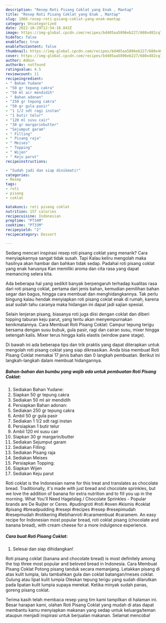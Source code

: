 ```yaml
---
description: "Resep Roti Pisang Coklat yang Enak , Mantap"
title: "Resep Roti Pisang Coklat yang Enak , Mantap"
slug: 1066-resep-roti-pisang-coklat-yang-enak-mantap
category: Uncategorized
date: 2022-10-29T12:54:18.843Z
image: https://img-global.cpcdn.com/recipes/bd405aa5896eb227/680x482cq70/roti-pisang-coklat-foto-resep-utama.jpg
hideToc: false
enableToc: true
enableTocContent: false
thumbnail: https://img-global.cpcdn.com/recipes/bd405aa5896eb227/680x482cq70/roti-pisang-coklat-foto-resep-utama.jpg
cover: https://img-global.cpcdn.com/recipes/bd405aa5896eb227/680x482cq70/roti-pisang-coklat-foto-resep-utama.jpg
author: Admin
authorAv: notfound
ratingvalue: 4.5
reviewcount: 11
recipeingredient:
- " Bahan Yudane"
- "50 gr tepung cakra"
- "50 ml air mendidih"
- " Bahan adonan"
- "250 gr tepung cakra"
- "50 gr gula pasir"
- "1 1/2 sdt ragi instan"
- "1 butir telur"
- "120 ml susu cair"
- "30 gr margarinbutter"
- "Sejumput garam"
- " Filling"
- " Pisang raja"
- " Meises"
- " Topping"
- " Wijen"
- " Keju parut"
recipeinstructions:

- "Sudah jadi dan siap dinikmati!"
categories:
- Resep
tags:
- roti
- pisang
- coklat

katakunci: roti pisang coklat 
nutrition: 157 calories
recipecuisine: Indonesian
preptime: "PT34M"
cooktime: "PT33M"
recipeyield: "2"
recipecategory: Dessert

---
```



Sedang mencari inspirasi resep roti pisang coklat yang menarik? Cara menyiapkannya sangat tidak susah. Tapi Kalau keliru mengolah maka hasilnya akan hambar dan bahkan tidak sedap. Padahal roti pisang coklat yang enak harusnya Kan memiliki aroma dan cita rasa yang dapat memancing selera kita.


Ada beberapa hal yang sedikit banyak berpengaruh terhadap kualitas rasa dari roti pisang coklat, pertama dari jenis bahan, kemudian pemilihan bahan segar dan bagus, hingga cara membuat dan menghidangkannya. Tak perlu bingung kalau hendak menyiapkan roti pisang coklat enak di rumah, karena asal sudah tahu caranya maka hidangan ini dapat jadi sajian spesial.

Selain lenjeran pisang, biasanya roti juga diisi dengan coklat dan diberi topping taburan keju parut, yang tentu akan menyempurnakan kenikmatannya. Cara Membuat Roti Pisang Coklat: Campur tepung terigu bersama dengan susu bubuk, gula pasir, ragi dan cairan susu, mixer hingga setengah kalis. Mixer terus hingga kalis elastis (window pane stage).


Di bawah ini ada beberapa tips dan trik praktis yang dapat diterapkan untuk mengolah roti pisang coklat yang siap dikreasikan. Anda bisa membuat Roti Pisang Coklat memakai 17 jenis bahan dan 0 langkah pembuatan. Berikut ini langkah-langkah dalam membuat hidangannya.

<!--inarticleads1-->

##### Bahan-bahan dan bumbu yang wajib ada untuk pembuatan Roti Pisang Coklat:

1. Sediakan  Bahan Yudane:
1. Siapkan 50 gr tepung cakra
1. Sediakan 50 ml air mendidih
1. Persiapkan  Bahan adonan:
1. Sediakan 250 gr tepung cakra
1. Ambil 50 gr gula pasir
1. Sediakan 1 1/2 sdt ragi instan
1. Persiapkan 1 butir telur
1. Ambil 120 ml susu cair
1. Siapkan 30 gr margarin/butter
1. Sediakan Sejumput garam
1. Sediakan  Filling:
1. Sediakan  Pisang raja
1. Sediakan  Meises
1. Persiapkan  Topping:
1. Siapkan  Wijen
1. Sediakan  Keju parut


Roti coklat is the Indonesian name for this treat and translates as chocolate bread. Traditionally, it&#39;s made with just bread and chocolate sprinkles, but we love the addition of banana for extra nutrition and to fill you up in the morning. What You&#39;ll Need Hagelslag / Chocolate Sprinkles - Popular brands are De Ruijter or Ceres. #pudingroti #roti #oven #kismis #coklat #pisang #breadpudding #resepi #recipes #resep #resepimudah #resepmudah #rotikering #lebihanroti #caramembuat #caramem. An easy recipe for Indonesian most popular bread, roti coklat pisang (chocolate and banana bread), with cream cheese for a more indulgence experience. 

<!--inarticleads2-->

##### Cara buat Roti Pisang Coklat:


1. Selesai dan siap dihidangkan!

Roti pisang coklat (banana and chocolate bread) is most definitely among the top three most popular and beloved bread in Indonesia. Cara Membuat Pisang Coklat Potong pisang tanduk secara memanjang. Letakkan pisang di atas kulit lumpia, lalu tambahkan gula dan coklat batangan/meses coklat. Gulung atau lipat kulit lumpia Oleskan tepung terigu yang sudah dilarutkan pada lipatan kulit lumpia supaya merekat. Ketika minyak sudah panas, goreng pisang coklat. 

Terima kasih telah membaca resep yang tim kami tampilkan di halaman ini. Besar harapan kami, olahan Roti Pisang Coklat yang mudah di atas dapat membantu kamu menyiapkan makanan yang sedap untuk keluarga/teman ataupun menjadi inspirasi untuk berjualan makanan. Selamat mencoba!
